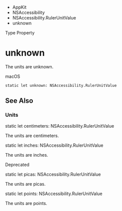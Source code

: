 

- AppKit
- NSAccessibility
- NSAccessibility.RulerUnitValue
-  unknown 

Type Property

# unknown

The units are unknown.

macOS

``` source
static let unknown: NSAccessibility.RulerUnitValue
```

## See Also

### Units

static let centimeters: NSAccessibility.RulerUnitValue

The units are centimeters.

static let inches: NSAccessibility.RulerUnitValue

The units are inches.

Deprecated

static let picas: NSAccessibility.RulerUnitValue

The units are picas.

static let points: NSAccessibility.RulerUnitValue

The units are points.

